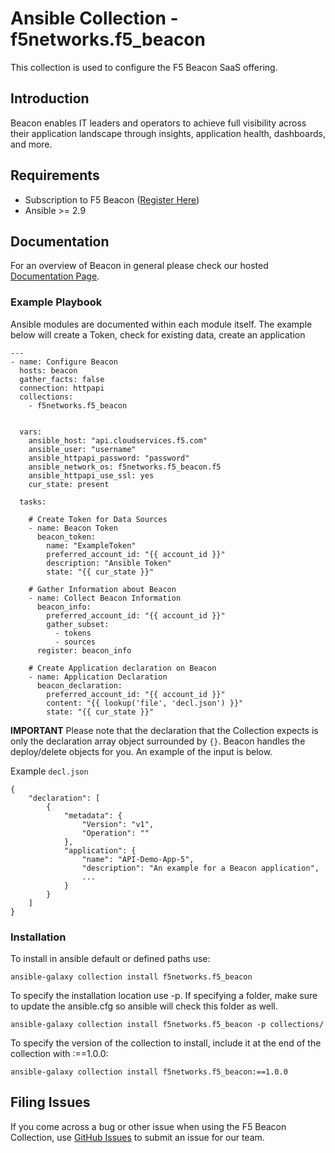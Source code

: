 # Ansible Collection - f5networks.f5_beacon

This collection is used to configure the F5 Beacon SaaS offering.

## Introduction
Beacon enables IT leaders and operators to achieve full visibility across their application landscape through insights, application health, dashboards, and more.

## Requirements
  - Subscription to F5 Beacon ([Register Here](https://beacon.f5.com/register))
  - Ansible >= 2.9

## Documentation
For an overview of Beacon in general please check our hosted [Documentation Page](https://clouddocs.f5.com/cloud-services/latest/f5-cloud-services-Beacon-About.html).  

### Example Playbook
Ansible modules are documented within each module itself. The example below will create a Token, check for existing data, create an application

```
---
- name: Configure Beacon
  hosts: beacon
  gather_facts: false
  connection: httpapi
  collections:
    - f5networks.f5_beacon


  vars:
    ansible_host: "api.cloudservices.f5.com"
    ansible_user: "username"
    ansible_httpapi_password: "password"
    ansible_network_os: f5networks.f5_beacon.f5
    ansible_httpapi_use_ssl: yes
    cur_state: present

  tasks:

    # Create Token for Data Sources
    - name: Beacon Token
      beacon_token:
        name: "ExampleToken"
        preferred_account_id: "{{ account_id }}"
        description: "Ansible Token"
        state: "{{ cur_state }}"
    
    # Gather Information about Beacon
    - name: Collect Beacon Information
      beacon_info:
        preferred_account_id: "{{ account_id }}"
        gather_subset:
          - tokens
          - sources
      register: beacon_info

    # Create Application declaration on Beacon
    - name: Application Declaration
      beacon_declaration:
        preferred_account_id: "{{ account_id }}"
        content: "{{ lookup('file', 'decl.json') }}"
        state: "{{ cur_state }}"
```

**IMPORTANT** Please note that the declaration that the Collection expects is only the declaration array object surrounded by `{}`. Beacon handles the deploy/delete objects for you. An example of the input is below.

Example `decl.json`
```
{
    "declaration": [
        {
            "metadata": {
                "Version": "v1",
                "Operation": ""
            },
            "application": {
                "name": "API-Demo-App-5",
                "description": "An example for a Beacon application",
                ...
            }
        }
    ]
}
```

### Installation
To install in ansible default or defined paths use:

```ansible-galaxy collection install f5networks.f5_beacon```

To specify the installation location use -p. If specifying a folder, make sure to update the ansible.cfg so ansible will check this folder as well.

```ansible-galaxy collection install f5networks.f5_beacon -p collections/```

To specify the version of the collection to install, include it at the end of the collection with :==1.0.0:

```ansible-galaxy collection install f5networks.f5_beacon:==1.0.0```



## Filing Issues
If you come across a bug or other issue when using the F5 Beacon Collection, use [GitHub Issues](https://github.com/f5networks/f5-beacon/issues) to submit an issue for our team.
